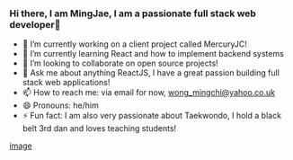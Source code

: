 ### Hi there, I am  MingJae, I am a passionate full stack web developer👋



- 🔭 I’m currently working on a client project called MercuryJC!
- 🌱 I’m currently learning React and how to implement backend systems
- 👯 I’m looking to collaborate on open source projects!
- 💬 Ask me about anything ReactJS, I have a great passion building full stack web applications!
- 📫 How to reach me: via email for now, wong_mingchi@yahoo.co.uk
- 😄 Pronouns: he/him
- ⚡ Fun fact: I am also very passionate about Taekwondo, I hold a black belt 3rd dan and loves teaching students! 

[image](https://user-images.githubusercontent.com/24756182/199632666-3d5c9247-2f2e-45c9-ab5e-5d1c43a3861a.png)

